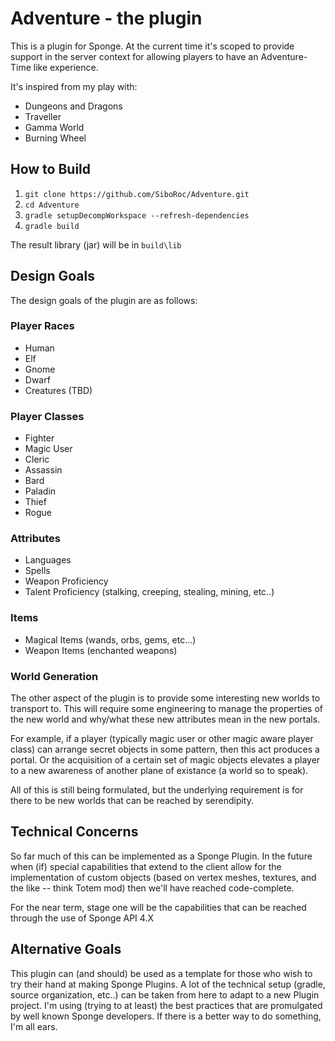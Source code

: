 # Adventure - the plugin


This is a plugin for Sponge.  At the current time it's scoped to provide support in the server context for 
allowing players to have an Adventure-Time like experience.

It's inspired from my play with:

  * Dungeons and Dragons
  * Traveller
  * Gamma World
  * Burning Wheel

## How to Build

1. `git clone https://github.com/SiboRoc/Adventure.git`
2. `cd Adventure`
3. `gradle setupDecompWorkspace --refresh-dependencies`
4. `gradle build`

The result library (jar) will be in `build\lib`

## Design Goals

The design goals of the plugin are as follows:

### Player Races

* Human
* Elf
* Gnome
* Dwarf
* Creatures (TBD)

### Player Classes

* Fighter
* Magic User
* Cleric
* Assassin
* Bard
* Paladin
* Thief
* Rogue


### Attributes

* Languages
* Spells
* Weapon Proficiency
* Talent Proficiency (stalking, creeping, stealing, mining, etc..)

### Items

* Magical Items (wands, orbs, gems, etc...)
* Weapon Items (enchanted weapons)

### World Generation

The other aspect of the plugin is to provide some interesting new worlds to transport to.  This will require some 
engineering to manage the properties of the new world and why/what these new attributes mean in the new portals.

For example, if a player (typically magic user or other magic aware player class) can arrange secret objects in 
some pattern, then this act produces a portal.  Or the acquisition of a certain set of magic objects elevates a
player to a new awareness of another plane of existance (a world so to speak).

All of this is still being formulated, but the underlying requirement is for there to be new worlds that can
be reached by serendipity.


## Technical Concerns

So far much of this can be implemented as a Sponge Plugin.  In the future when (if) special capabilities that extend
to the client allow for the implementation of custom objects (based on vertex meshes, textures, and the like -- think
Totem mod) then we'll have reached code-complete.

For the near term, stage one will be the capabilities that can be reached through the use of Sponge API 4.X

## Alternative Goals

This plugin can (and should) be used as a template for those who wish to try their hand at making Sponge Plugins.
A lot of the technical setup (gradle, source organization, etc..) can be taken from here to adapt to a new Plugin
project. I'm using (trying to at least) the best practices that are promulgated by well known Sponge developers.  If
there is a better way to do something, I'm all ears.

